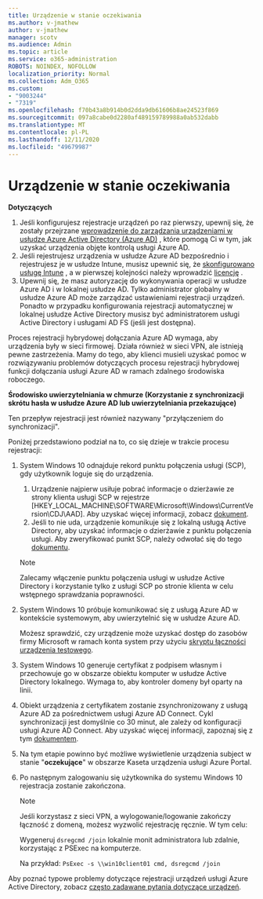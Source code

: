 ```yaml
---
title: Urządzenie w stanie oczekiwania
ms.author: v-jmathew
author: v-jmathew
manager: scotv
ms.audience: Admin
ms.topic: article
ms.service: o365-administration
ROBOTS: NOINDEX, NOFOLLOW
localization_priority: Normal
ms.collection: Adm_O365
ms.custom:
- "9003244"
- "7319"
ms.openlocfilehash: f70b43a8b914b0d2dda9db61606b8ae24523f869
ms.sourcegitcommit: 097a8cabe0d2280af489159789988a0ab532dabb
ms.translationtype: MT
ms.contentlocale: pl-PL
ms.lasthandoff: 12/11/2020
ms.locfileid: "49679987"
---
```

# <a name="device-in-pending-state"></a>Urządzenie w stanie oczekiwania

**Dotyczących**

1. Jeśli konfigurujesz rejestracje urządzeń po raz pierwszy, upewnij się, że zostały przejrzane [wprowadzenie do zarządzania urządzeniami w usłudze Azure Active Directory (Azure AD)](https://docs.microsoft.com/azure/active-directory/devices/overview?WT.mc_id=Portal-Microsoft_Azure_Support) , które pomogą Ci w tym, jak uzyskać urządzenia objęte kontrolą usługi Azure AD.
2. Jeśli rejestrujesz urządzenia w usłudze Azure AD bezpośrednio i rejestrujesz je w usłudze Intune, musisz upewnić się, że [skonfigurowano usługę Intune](https://docs.microsoft.com/mem/intune/enrollment/device-enrollment?WT.mc_id=Portal-Microsoft_Azure_Support) , a w pierwszej kolejności należy wprowadzić [licencję](https://docs.microsoft.com/mem/intune/fundamentals/licenses-assign?WT.mc_id=Portal-Microsoft_Azure_Support) .
3. Upewnij się, że masz autoryzację do wykonywania operacji w usłudze Azure AD i w lokalnej usłudze AD. Tylko administrator globalny w usłudze Azure AD może zarządzać ustawieniami rejestracji urządzeń. Ponadto w przypadku konfigurowania rejestracji automatycznej w lokalnej usłudze Active Directory musisz być administratorem usługi Active Directory i usługami AD FS (jeśli jest dostępna).

Proces rejestracji hybrydowej dołączania Azure AD wymaga, aby urządzenia były w sieci firmowej. Działa również w sieci VPN, ale istnieją pewne zastrzeżenia. Mamy do tego, aby klienci musieli uzyskać pomoc w rozwiązywaniu problemów dotyczących procesu rejestracji hybrydowej funkcji dołączania usługi Azure AD w ramach zdalnego środowiska roboczego.

**Środowisko uwierzytelniania w chmurze (Korzystanie z synchronizacji skrótu hasła w usłudze Azure AD lub uwierzytelniania przekazujące)**

Ten przepływ rejestracji jest również nazywany "przyłączeniem do synchronizacji".

Poniżej przedstawiono podział na to, co się dzieje w trakcie procesu rejestracji:

1. System Windows 10 odnajduje rekord punktu połączenia usługi (SCP), gdy użytkownik loguje się do urządzenia.

    1. Urządzenie najpierw usiłuje pobrać informacje o dzierżawie ze strony klienta usługi SCP w rejestrze [HKEY_LOCAL_MACHINE\SOFTWARE\Microsoft\Windows\CurrentVersion\CDJ\AAD]. Aby uzyskać więcej informacji, zobacz [dokument](https://docs.microsoft.com/azure/active-directory/devices/hybrid-azuread-join-control).
    1. Jeśli to nie uda, urządzenie komunikuje się z lokalną usługą Active Directory, aby uzyskać informacje o dzierżawie z punktu połączenia usługi. Aby zweryfikować punkt SCP, należy odwołać się do tego [dokumentu](https://docs.microsoft.com/azure/active-directory/devices/hybrid-azuread-join-manual#configure-a-service-connection-point).

    > [!NOTE]
    > Zalecamy włączenie punktu połączenia usługi w usłudze Active Directory i korzystanie tylko z usługi SCP po stronie klienta w celu wstępnego sprawdzania poprawności.

2. System Windows 10 próbuje komunikować się z usługą Azure AD w kontekście systemowym, aby uwierzytelnić się w usłudze Azure AD.

    Możesz sprawdzić, czy urządzenie może uzyskać dostęp do zasobów firmy Microsoft w ramach konta system przy użyciu [skryptu łączności urządzenia testowego](https://gallery.technet.microsoft.com/Test-Device-Registration-3dc944c0).

3. System Windows 10 generuje certyfikat z podpisem własnym i przechowuje go w obszarze obiektu komputer w usłudze Active Directory lokalnego. Wymaga to, aby kontroler domeny był oparty na linii.

4. Obiekt urządzenia z certyfikatem zostanie zsynchronizowany z usługą Azure AD za pośrednictwem usługi Azure AD Connect. Cykl synchronizacji jest domyślnie co 30 minut, ale zależy od konfiguracji usługi Azure AD Connect. Aby uzyskać więcej informacji, zapoznaj się z tym [dokumentem](https://docs.microsoft.com/azure/active-directory/hybrid/how-to-connect-sync-configure-filtering#organizational-unitbased-filtering).

5. Na tym etapie powinno być możliwe wyświetlenie urządzenia subject w stanie "**oczekujące**" w obszarze Kaseta urządzenia usługi Azure Portal.

6. Po następnym zalogowaniu się użytkownika do systemu Windows 10 rejestracja zostanie zakończona.

    > [!NOTE]
    > Jeśli korzystasz z sieci VPN, a wylogowanie/logowanie zakończy łączność z domeną, możesz wyzwolić rejestrację ręcznie. W tym celu:
    >
    > Wygeneruj `dsregcmd /join` lokalnie monit administratora lub zdalnie, korzystając z PSExec na komputerze.
    >
    > Na przykład: `PsExec -s \\win10client01 cmd, dsregcmd /join`

Aby poznać typowe problemy dotyczące rejestracji urządzeń usługi Azure Active Directory, zobacz [często zadawane pytania dotyczące urządzeń](https://docs.microsoft.com/azure/active-directory/devices/faq).
